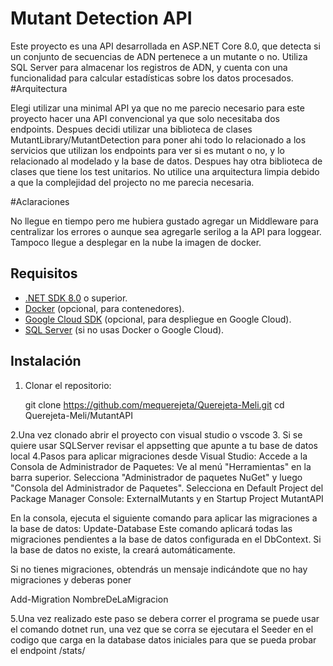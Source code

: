 # Mutant Detection API

Este proyecto es una API desarrollada en ASP.NET Core 8.0, que detecta si un conjunto de secuencias de ADN pertenece a un mutante o no. Utiliza SQL Server para almacenar los registros de ADN, y cuenta con una funcionalidad para calcular estadísticas sobre los datos procesados.
#Arquitectura

Elegi utilizar una minimal API ya que no me parecio necesario para este proyecto hacer una API convencional ya que solo necesitaba dos endpoints.
Despues decidi utilizar una biblioteca de clases MutantLibrary/MutantDetection para poner ahi todo lo relacionado a los servicios que utilizan los endpoints para ver si es mutant o no, y lo relacionado al
modelado y la base de datos.
Despues hay otra biblioteca de clases que tiene los test unitarios.
No utilice una arquitectura limpia debido a que la complejidad del projecto no me parecia necesaria. 

#Aclaraciones

No llegue en tiempo pero me hubiera gustado agregar un Middleware para centralizar los errores o aunque sea agregarle serilog a la API para loggear.
Tampoco llegue a desplegar en la nube la imagen de docker.

## Requisitos

- [.NET SDK 8.0](https://dotnet.microsoft.com/download/dotnet) o superior.
- [Docker](https://www.docker.com/products/docker-desktop) (opcional, para contenedores).
- [Google Cloud SDK](https://cloud.google.com/sdk) (opcional, para despliegue en Google Cloud).
- [SQL Server](https://www.microsoft.com/en-us/sql-server/sql-server-downloads) (si no usas Docker o Google Cloud).

## Instalación

1. Clonar el repositorio:

   git clone https://github.com/mequerejeta/Querejeta-Meli.git
   cd Querejeta-Meli/MutantAPI

2.Una vez clonado abrir el proyecto con visual studio o vscode
3. Si se quiere usar SQLServer revisar el appsetting que apunte a tu base de datos local
4.Pasos para aplicar migraciones desde Visual Studio:
Accede a la Consola de Administrador de Paquetes:
Ve al menú "Herramientas" en la barra superior.
Selecciona "Administrador de paquetes NuGet" y luego "Consola del Administrador de Paquetes".
Selecciona en Default Project del Package Manager Console: ExternalMutants y en Startup Project MutantAPI

En la consola, ejecuta el siguiente comando para aplicar las migraciones a la base de datos:
Update-Database
Este comando aplicará todas las migraciones pendientes a la base de datos configurada en el DbContext. Si la base de datos no existe, la creará automáticamente.

Si no tienes migraciones, obtendrás un mensaje indicándote que no hay migraciones y deberas poner 

Add-Migration NombreDeLaMigracion

5.Una vez realizado este paso se debera correr el programa se puede usar el comando dotnet run, una vez que se corra se ejecutara el Seeder en el codigo que carga en la database datos iniciales para que 
se pueda probar el endpoint /stats/
